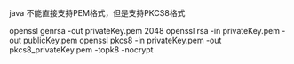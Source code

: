 java 不能直接支持PEM格式，但是支持PKCS8格式

openssl genrsa -out privateKey.pem 2048
openssl rsa -in privateKey.pem -out publicKey.pem
openssl pkcs8 -in privateKey.pem  -out pkcs8_privateKey.pem -topk8 -nocrypt